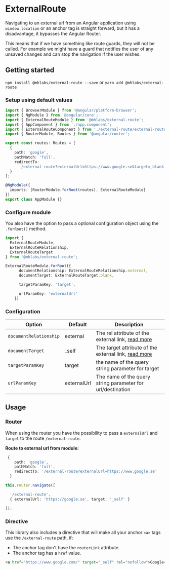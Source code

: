 # ExternalRoute

Navigating to an external url from an Angular application using `
window.location` or an anchor tag is straight forward, but it has a disadvantage, it bypasses the Angular Router.

This means that if we have something like route guards, they will not be called. For example we might have a guard that notifies the user of any unsaved changes and can stop the navigation if the user wishes.

## Getting started

`npm install @mhlabs/external-route --save` or `yarn add @mhlabs/external-route`

### Setup using default values

```typescript
import { BrowserModule } from '@angular/platform-browser';
import { NgModule } from '@angular/core';
import { ExternalRouteModule } from '@mhlabs/external-route';
import { AppComponent } from './app.component';
import { ExternalRouteComponent } from './external-route/external-route.component';
import { RouterModule, Routes } from '@angular/router';

export const routes: Routes = [
  {
    path: 'google',
    pathMatch: 'full',
    redirectTo:
      '/external-route?externalUrl=https://www.google.se&target=_blank'
  }
];

@NgModule({
  imports: [RouterModule.forRoot(routes), ExternalRouteModule]
})
export class AppModule {}
```

### Configure module

You also have the option to pass a optional configuration object using the `.forRoot()` method.

```typescript
import {
  ExternalRouteModule,
  ExternalRouteRelationship,
  ExternalRouteTarget
} from '@mhlabs/external-route';

ExternalRouteModule.forRoot({
      documentRelationship: ExternalRouteRelationship.external,
      documentTarget: ExternalRouteTarget.blank,

      targetParamKey: 'target',

      urlParamKey: 'externalUrl'
    })
```

### Configuration

| Option                 | Default     | Description                                                                                             |
| ---------------------- | ----------- | ------------------------------------------------------------------------------------------------------- |
| `documentRelationship` | external    | The rel attribute of the external link, [read more](https://www.w3schools.com/TAGS/att_a_rel.asp)       |
| `documentTarget`       | _self       | The target attribute of the external link, [read more](https://www.w3schools.com/tags/att_a_target.asp) |
| `targetParamKey`       | target      | the name of the query string parameter for target                                                       |
| `urlParamKey`          | externalUrl | The name of the query string parameter for url/destination                                              |

## Usage

### Router

When using the router you have the possibility to pass a `externalUrl` and `target` to the route `/external-route`.

**Route to external url from module:**

```typescript
 {
    path: 'google',
    pathMatch: 'full',
    redirectTo: '/external-route?externalUrl=https://www.google.se'
  }
```

```typescript
this.router.navigate([

  '/external-route',
  { externalUrl: 'https://google.se', target: '_self' }

]);
```

### Directive

This library also includes a directive that will make all your anchor `<a>` tags use the `/external-route` path, if:

- The anchor tag don't have the `routerLink` attribute.
- The anchor tag has a `href` value.

```html
<a href="https://www.google.com/" target="_self" rel="nofollow">Google</a>
```
